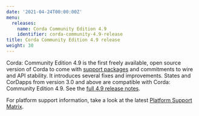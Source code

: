 ```yaml
---
date: '2021-04-24T00:00:00Z'
menu:
  releases:
    name: Corda Community Edition 4.9
    identifier: corda-community-4.9-release
title: Corda Community Edition 4.9 release
weight: 30
---
```


Corda: Community Edition 4.9 is the first freely available, open source version of Corda to come with [support packages](https://r3.com/support) and commitments to wire and API stability. It introduces several fixes and improvements. States and CorDapps from version 3.0 and above are compatible with Corda: Community Edition 4.9. See the [full 4.9 release notes](../../en/platform/corda/4.9/community/release-notes.md).

For platform support information, take a look at the latest [Platform Support Matrix](../../en/platform/corda/4.9/community/release-platform-support-matrix.md).
